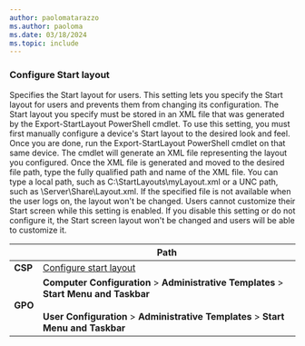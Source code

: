 ```yaml
---
author: paolomatarazzo
ms.author: paoloma
ms.date: 03/18/2024
ms.topic: include
---
```


### Configure Start layout

Specifies the Start layout for users. This setting lets you specify the Start layout for users and prevents them from changing its configuration. The Start layout you specify must be stored in an XML file that was generated by the Export-StartLayout PowerShell cmdlet. To use this setting, you must first manually configure a device's Start layout to the desired look and feel. Once you are done, run the Export-StartLayout PowerShell cmdlet on that same device. The cmdlet will generate an XML file representing the layout you configured. Once the XML file is generated and moved to the desired file path, type the fully qualified path and name of the XML file. You can type a local path, such as C:\StartLayouts\myLayout.xml or a UNC path, such as \\Server\Share\Layout.xml. If the specified file is not available when the user logs on, the layout won't be changed. Users cannot customize their Start screen while this setting is enabled. If you disable this setting or do not configure it, the Start screen layout won't be changed and users will be able to customize it.

|  | Path |
|--|--|
| **CSP** | [Configure start layout](/windows/client-management/mdm/policy-csp-start#startlayout) |
| **GPO** | **Computer Configuration** > **Administrative Templates** > **Start Menu and Taskbar**<br><br> **User Configuration** > **Administrative Templates** > **Start Menu and Taskbar** |
